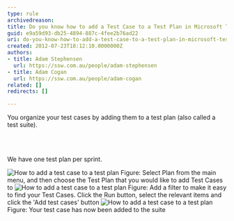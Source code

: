 ```yaml
---
type: rule
archivedreason: 
title: Do you know how to add a Test Case to a Test Plan in Microsoft Test Manager?
guid: e9a59d93-db25-4894-887c-4fee2b76ad22
uri: do-you-know-how-to-add-a-test-case-to-a-test-plan-in-microsoft-test-manager
created: 2012-07-23T18:12:10.0000000Z
authors:
- title: Adam Stephensen
  url: https://ssw.com.au/people/adam-stephensen
- title: Adam Cogan
  url: https://ssw.com.au/people/adam-cogan
related: []
redirects: []

---
```



<p>You organize your test cases by adding them to a test plan (also called a test suite).</p>
<br><excerpt class='endintro'></excerpt><br>
<p>We have one test plan per sprint.</p>

<img class="ms-rteCustom-ImageArea" alt="How to add a test case to a test plan" src="/SoftwareDevelopment/RulesToBetterUserAcceptanceTests/PublishingImages/add-tc-to-tp-1.jpg" />
<span class="ms-rteCustom-FigureNormal">Figure&#58; Select Plan from the main menu, and then choose the Test Plan that you would like to add Test Cases to</span>

<img class="ms-rteCustom-ImageArea" alt="How to add a test case to a test plan" src="/SoftwareDevelopment/RulesToBetterUserAcceptanceTests/PublishingImages/add-tc-to-tp-2.jpg" />
<span class="ms-rteCustom-FigureNormal">Figure&#58; Add a filter to make it easy to find your Test Cases. Click the Run button, select the relevant items and click the 'Add test cases' button</span>

<img class="ms-rteCustom-ImageArea" alt="How to add a test case to a test plan" src="/SoftwareDevelopment/RulesToBetterUserAcceptanceTests/PublishingImages/add-tc-to-tp-3.jpg" />
<span class="ms-rteCustom-FigureNormal">Figure&#58; Your test case has now been added to the suite</span>



